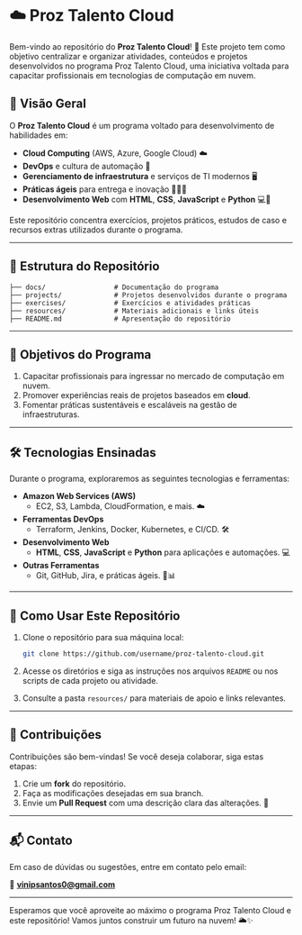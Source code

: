 # ☁️ Proz Talento Cloud

Bem-vindo ao repositório do **Proz Talento Cloud**! 🎉 Este projeto tem como objetivo centralizar e organizar atividades, conteúdos e projetos desenvolvidos no programa Proz Talento Cloud, uma iniciativa voltada para capacitar profissionais em tecnologias de computação em nuvem.

## 🚀 Visão Geral

O **Proz Talento Cloud** é um programa voltado para desenvolvimento de habilidades em:

- **Cloud Computing** (AWS, Azure, Google Cloud) ☁️
- **DevOps** e cultura de automação 🤖
- **Gerenciamento de infraestrutura** e serviços de TI modernos 🖥️
- **Práticas ágeis** para entrega e inovação 🏃‍♂️💨
- **Desenvolvimento Web** com **HTML**, **CSS**, **JavaScript** e **Python** 💻🐍

Este repositório concentra exercícios, projetos práticos, estudos de caso e recursos extras utilizados durante o programa.

---

## 📂 Estrutura do Repositório

```plaintext
├── docs/                 # Documentação do programa
├── projects/             # Projetos desenvolvidos durante o programa
├── exercises/            # Exercícios e atividades práticas
├── resources/            # Materiais adicionais e links úteis
├── README.md             # Apresentação do repositório
```

---

## 🎯 Objetivos do Programa

1. Capacitar profissionais para ingressar no mercado de computação em nuvem.
2. Promover experiências reais de projetos baseados em **cloud**.
3. Fomentar práticas sustentáveis e escaláveis na gestão de infraestruturas.

---

## 🛠️ Tecnologias Ensinadas

Durante o programa, exploraremos as seguintes tecnologias e ferramentas:

- **Amazon Web Services (AWS)**
  - EC2, S3, Lambda, CloudFormation, e mais. ☁️
- **Ferramentas DevOps**
  - Terraform, Jenkins, Docker, Kubernetes, e CI/CD. 🛠️
- **Desenvolvimento Web**
  - **HTML**, **CSS**, **JavaScript** e **Python** para aplicações e automações. 💻
- **Outras Ferramentas**
  - Git, GitHub, Jira, e práticas ágeis. 🐙📊

---

## 📖 Como Usar Este Repositório

1. Clone o repositório para sua máquina local:

   ```bash
   git clone https://github.com/username/proz-talento-cloud.git
   ```

2. Acesse os diretórios e siga as instruções nos arquivos `README` ou nos scripts de cada projeto ou atividade.
3. Consulte a pasta `resources/` para materiais de apoio e links relevantes.

---

## 🤝 Contribuições

Contribuições são bem-vindas! Se você deseja colaborar, siga estas etapas:

1. Crie um **fork** do repositório.
2. Faça as modificações desejadas em sua branch.
3. Envie um **Pull Request** com uma descrição clara das alterações. 🙌

---

## 📬 Contato

Em caso de dúvidas ou sugestões, entre em contato pelo email:

📧 **vinipsantos0@gmail.com**

---

Esperamos que você aproveite ao máximo o programa Proz Talento Cloud e este repositório! Vamos juntos construir um futuro na nuvem! 🌥✨
